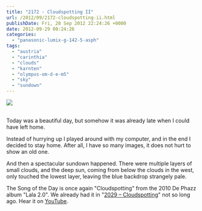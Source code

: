 ```yaml
---
title: "2172 - Cloudspotting II"
url: /2012/09/2172-cloudspotting-ii.html
publishDate: Fri, 28 Sep 2012 22:24:26 +0000
date: 2012-09-29 00:24:26
categories: 
  - "panasonic-lumix-g-142-5-asph"
tags: 
  - "austria"
  - "carinthia"
  - "clouds"
  - "karnten"
  - "olympus-om-d-e-m5"
  - "sky"
  - "sundown"
---
```

<div class="container">
<div class="center"><a target="_blank" href="https://d25zfm9zpd7gm5.cloudfront.net/1200x1200/2012/20120928_184310_lr.jpg"><img src="https://d25zfm9zpd7gm5.cloudfront.net/0600x0600/2012/20120928_184310_lr.jpg" /></a></div>
</div>
<br />

Today was a beautiful day, but somehow it was already late when I could have left home. 

<a target="_blank" href="https://d25zfm9zpd7gm5.cloudfront.net/1200x1200/2012/20120928_183746_lr.jpg"><img style="margin: 0pt 10px 0pt 0px; float: left;" src="https://d25zfm9zpd7gm5.cloudfront.net/0150x0150/2012/20120928_183746_lr.jpg" alt="" border="0" /></a> Instead of hurrying up I played around with my computer, and in the end I decided to stay home. After all, I have so many images, it does not hurt to show an old one.

<a target="_blank" href="https://d25zfm9zpd7gm5.cloudfront.net/1200x1200/2012/20120928_190205_lr.jpg"><img style="margin: 0pt 0px 0pt 10px; float: right;" src="https://d25zfm9zpd7gm5.cloudfront.net/0150x0150/2012/20120928_190205_lr.jpg" alt="" border="0" /></a> And then a spectacular sundown happened. There were multiple layers of small clouds, and the deep sun, coming from below the clouds in the west, only touched the lowest layer, leaving the blue backdrop strangely pale.

 The Song of the Day is once again "Cloudspotting" from the 2010 De Phazz album "Lala 2.0". We already had it in "<a href="/2012/05/2029-cloudspotting.html" target="_blank">2029 – Cloudspotting</a>" not so long ago. Hear it on <a href="http://www.youtube.com/watch?v=e6qQ0e6xA8s" target="_blank">YouTube</a>.



